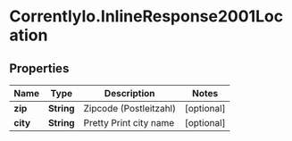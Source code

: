 # CorrentlyIo.InlineResponse2001Location

## Properties

Name | Type | Description | Notes
------------ | ------------- | ------------- | -------------
**zip** | **String** | Zipcode (Postleitzahl) | [optional] 
**city** | **String** | Pretty Print city name | [optional] 



